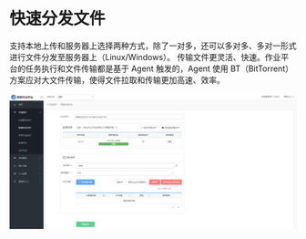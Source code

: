 # 快速分发文件

支持本地上传和服务器上选择两种方式，除了一对多，还可以多对多、多对一形式进行文件分发至服务器上（Linux/Windows）。
传输文件更灵活、快速。作业平台的任务执行和文件传输都是基于 Agent 触发的，Agent 使用 BT（BitTorrent） 方案应对大文件传输，使得文件拉取和传输更加高速、效率。

![-w2020](../assets/快速分发文件.png)
